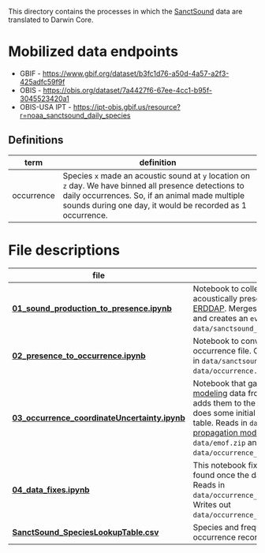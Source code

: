 This directory contains the processes in which the [SanctSound](https://www.ncei.noaa.gov/maps/passive_acoustic_data/) data are translated to Darwin Core.

# Mobilized data endpoints
* GBIF - https://www.gbif.org/dataset/b3fc1d76-a50d-4a57-a2f3-425adfc59f9f
* OBIS - https://obis.org/dataset/7a4427f6-67ee-4cc1-b95f-3045523420a1
* OBIS-USA IPT - https://ipt-obis.gbif.us/resource?r=noaa_sanctsound_daily_species

## Definitions

term | definition
-----|-----------
occurrence | Species `x` made an acoustic sound at `y` location on `z` day. We have binned all presence detections to daily occurrences. So, if an animal made multiple sounds during one day, it would be recorded as 1 occurrence.

# File descriptions
file | description
-----|------------
[**01_sound_production_to_presence.ipynb**](https://github.com/ioos/bio_data_guide/blob/main/datasets/SanctSound/01_sound_production_to_presence.ipynb) | Notebook to collect and combine the acoustically present records on [Coastwatch ERDDAP](https://coastwatch.pfeg.noaa.gov/erddap/index.html). Merges in WoRMS mapping table, and creates an `eventDate` column. Writes out `data/sanctsound_presence.zip`.
[**02_presence_to_occurrence.ipynb**](https://github.com/ioos/bio_data_guide/blob/main/datasets/SanctSound/02_presence_to_occurrence.ipynb) | Notebook to convert the presence file to an occurrence file. Creates `occurrenceID`. Reads in `data/sanctsound_presence.zip`. Writes out `data/occurrence.zip`.
[**03_occurrence_coordinateUncertainty.ipynb**](https://github.com/ioos/bio_data_guide/blob/main/datasets/SanctSound/03_occurrence_coordinateUncertainty.ipynb) | Notebook that gathers [sound propagation modeling](https://sanctsound.portal.axds.co/#sanctsound/compare/prop-model) data from Google Cloud Storage and adds them to the occurrence table. This also does some initial QA/QC and creates an emof table. Reads in `data/occurrence.zip` and [sound propagation model data](https://console.cloud.google.com/storage/browser/noaa-passive-bioacoustic/sanctsound/products/sound_propagation_models;tab=objects). Writes out `data/emof.zip` and `data/occurrence_w_coordinateUncertainty.zip`.
[**04_data_fixes.ipynb**](https://github.com/ioos/bio_data_guide/blob/main/datasets/SanctSound/04_data_fixes.ipynb) | This notebook fixes some errors that were found once the data were loaded to GBIF. Reads in `data/occurrence_w_coordinateUncertainty.zip`. Writes out `data/occurrence_w_coordinateUncertainty.zip`.
[**SanctSound_SpeciesLookupTable.csv**](https://github.com/ioos/bio_data_guide/blob/main/datasets/SanctSound/SanctSound_SpeciesLookupTable.csv) | Species and frequency lookup table for occurrence records. 
